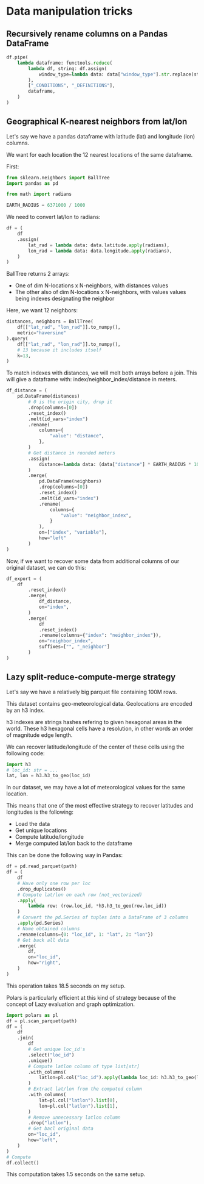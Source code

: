 

# Data manipulation tricks

## Recursively rename columns on a Pandas DataFrame 

```python
df.pipe(
    lambda dataframe: functools.reduce(
        lambda df, string: df.assign(
            window_type=lambda data: data["window_type"].str.replace(string, "")
        ),
        ["_CONDITIONS", "_DEFINITIONS"],
        dataframe,
    )
)
```

## Geographical K-nearest neighbors from lat/lon

Let's say we have a pandas dataframe with latitude (lat) and longitude (lon) columns.

We want for each location the 12 nearest locations of the same dataframe.

First:

```python
from sklearn.neighbors import BallTree
import pandas as pd

from math import radians

EARTH_RADIUS = 6371000 / 1000
```

We need to convert lat/lon to radians:

```python
df = (
    df
    .assign(
        lat_rad = lambda data: data.latitude.apply(radians),
        lon_rad = lambda data: data.longitude.apply(radians),
    )
)
```

BallTree returns 2 arrays:

* One of dim N-locations x N-neighbors, with distances values
* The other also of dim N-locations x N-neighbors, with values values being indexes designating the neighbor

Here, we want 12 neighbors:

```python
distances, neighbors = BallTree(
    df[["lat_rad", "lon_rad"]].to_numpy(),
    metric="haversine"
).query(
    df[["lat_rad", "lon_rad"]].to_numpy(),
    # 13 because it includes itself
    k=13,
)
```

To match indexes with distances, we will melt both arrays before a join.
This will give a dataframe with: index/neighbor_index/distance in meters.

```python
df_distance = (
    pd.DataFrame(distances)
        # 0 is the origin city, drop it
        .drop(columns=[0])
        .reset_index()
        .melt(id_vars="index")
        .rename(
            columns={
                "value": "distance",
            },
        )
        # Get distance in rounded meters
        .assign(
            distance=lambda data: (data["distance"] * EARTH_RADIUS * 1000).astype(int)
        )
        .merge(
            pd.DataFrame(neighbors)
            .drop(columns=[0])
            .reset_index()
            .melt(id_vars="index")
            .rename(
                columns={
                    "value": "neighbor_index",
                }
            ),
            on=["index", "variable"],
            how="left"
        )
)
```

Now, if we want to recover some data from additional columns of our original dataset, we can do this:

```python
df_export = (
    df
        .reset_index()
        .merge(
            df_distance,
            on="index",
        )
        .merge(
            df
            .reset_index()
            .rename(columns={"index": "neighbor_index"}),
            on="neighbor_index",
            suffixes=["", "_neighbor"]
        )
)
```

## Lazy split-reduce-compute-merge strategy

Let's say we have a relatively big parquet file containing 100M rows.

This dataset contains geo-meteorological data. Geolocations are encoded by an h3 index.

h3 indexes are strings hashes refering to given hexagonal areas in the world. These h3 hexagonal cells have a resolution, in other words an order of magnitude edge length.

We can recover latitude/longitude of the center of these cells using the following code:

```python
import h3
# loc_id: str = ...
lat, lon = h3.h3_to_geo(loc_id)
```

In our dataset, we may have a lot of meteorological values for the same location.

This means that one of the most effective strategy to recover latitudes and longitudes is the following:

* Load the data
* Get unique locations
* Compute latitude/longitude
* Merge computed lat/lon back to the dataframe

This can be done the following way in Pandas:

```python
df = pd.read_parquet(path)
df = (
    df
    # Have only one row per loc
    .drop_duplicates()
    # Compute lat/lon on each row (not_vectorized)
    .apply(
        lambda row: (row.loc_id, *h3.h3_to_geo(row.loc_id))
    )
    # Convert the pd.Series of tuples into a DataFrame of 3 columns
    .apply(pd.Series)
    # Name obtained columns
    .rename(columns={0: "loc_id", 1: "lat", 2: "lon"})
    # Get back all data
    .merge(
        df,
        on="loc_id",
        how="right",
    )
)
```

This operation takes 18.5 seconds on my setup.

Polars is particularly efficient at this kind of strategy because of the concept of Lazy evaluation and graph optimization.

```python
import polars as pl
df = pl.scan_parquet(path)
df = (
    df
    .join(
        df
        # Get unique loc_id's
        .select("loc_id")
        .unique()
        # Compute latlon column of type list[str]
        .with_columns(
            latlon=pl.col("loc_id").apply(lambda loc_id: h3.h3_to_geo(loc_id))
        )
        # Extract lat/lon from the computed column
        .with_columns(
            lat=pl.col("latlon").list[0],
            lon=pl.col("latlon").list[1],
        )
        # Remove unnecessary latlon column
        .drop("latlon"),
        # Get bacl original data
        on="loc_id",
        how="left",
    )
)
# Compute
df.collect()
```

This computation takes 1.5 seconds on the same setup.
